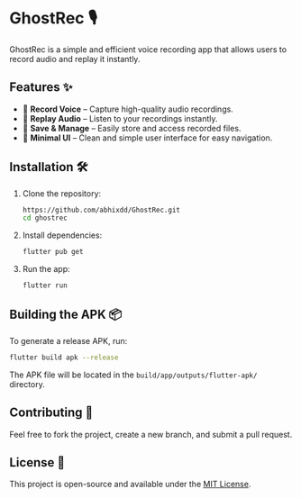 # GhostRec 🎙️  

GhostRec is a simple and efficient voice recording app that allows users to record audio and replay it instantly.  

## Features ✨  
- 🎤 **Record Voice** – Capture high-quality audio recordings.  
- 🔁 **Replay Audio** – Listen to your recordings instantly.  
- 📂 **Save & Manage** – Easily store and access recorded files.  
- 🎨 **Minimal UI** – Clean and simple user interface for easy navigation.  

## Installation 🛠️  
1. Clone the repository:    
   ```sh  
   https://github.com/abhixdd/GhostRec.git
   cd ghostrec  
   ```  
2. Install dependencies:  
   ```sh  
   flutter pub get  
   ```  
3. Run the app:  
   ```sh  
   flutter run  
   ```  

## Building the APK 📦  
To generate a release APK, run:  
```sh  
flutter build apk --release  
```  
The APK file will be located in the `build/app/outputs/flutter-apk/` directory.  

## Contributing 🤝  
Feel free to fork the project, create a new branch, and submit a pull request.  

## License 📜  
This project is open-source and available under the [MIT License](LICENSE).  

